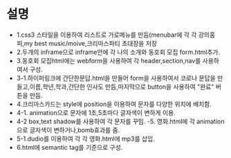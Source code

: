 # 설명 
- 1.css3 스타일을 이용하여 리스트로 가로메뉴를 만듬(menubar에 각 각 강의홈피,my best music/moive,크리마스파티 초대장을 저장
- 2.두개의 inframe으로 inframe안에 각 나의 소개와  동호회 모집 form.html추가.
- 3.동호회 모집html에는 webform을 사용하여 각 header,section,nav를 사용하여서 구성.
- 3-1.하이퍼링크에 간단한문답.html을 만들어 form을 사용하여서 코로나 문답을 만들고,이름,학년,학과,간단한 인사도 
    만듬,마지막으로 button을 사용하여 "완료" 버튼을 만듬.
- 4.크리마스카드는 style에 position을 이용하여 문자를 다양한 위치에 배치함.
- 4-1. animation으로 문자에 1초,5초마다 글자색이 변하게 이용.
- 4-2 box,text shadow를 사용하여 각 문자를 꾸밈.
-5. 영화.html에 각 animation으로 글자색이 변하거나,bomb효과를 줌.
- 5-1.dudio를 이용하여 각 각 영화.html에 mp3를 삽입.
- 6.html에 semantic tag를 기준으로 구성.
  
